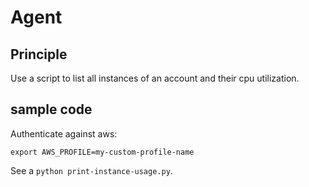 # Agent

## Principle

Use a script to list all instances of an account and their cpu utilization.

## sample code

Authenticate against aws: 

`export AWS_PROFILE=my-custom-profile-name`

See a `python print-instance-usage.py`.